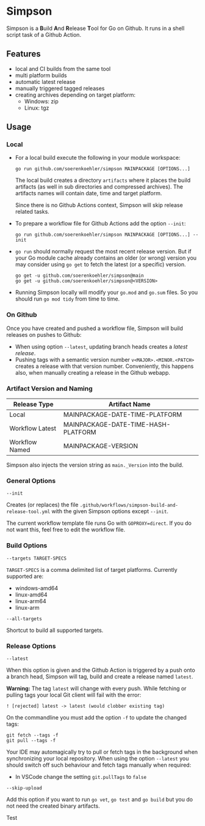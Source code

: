 Simpson
=======

Simpson is a **B**uild **A**nd **R**elease **T**ool for Go on Github. It runs
in a shell script task of a Github Action.

Features
--------

* local and CI builds from the same tool
* multi platform builds
* automatic latest release
* manually triggered tagged releases
* creating archives depending on target platform:
    * Windows: zip
    * Linux: tgz

Usage
-----

### Local ###

* For a local build execute the following in your module workspace:
  ```
  go run github.com/soerenkoehler/simpson MAINPACKAGE [OPTIONS...]
  ```

  The local build creates a directory `artifacts` where it places the build
  artifacts (as well in sub directories and compressed archives). The artifacts names will contain date, time and target platform.

  Since there is no Github Actions context, Simpson will skip release related
  tasks.

* To prepare a workflow file for Github Actions add the option `--init`:
  ```
  go run github.com/soerenkoehler/simpson MAINPACKAGE [OPTIONS...] --init
  ```

* `go run` should normally request the most recent release version. But if your
  Go module cache already contains an older (or wrong) version you may consider
  using `go get` to fetch the latest (or a specific) version.
  ```
  go get -u github.com/soerenkoehler/simpson@main
  go get -u github.com/soerenkoehler/simpson@<VERSION>
  ```

* Running Simpson locally will modify your `go.mod` and `go.sum` files. So you
  should run `go mod tidy` from time to time.

### On Github ###

Once you have created and pushed a workflow file, Simpson will build releases on pushes to Github:

* When using option `--latest`, updating branch heads creates a _latest
  release_.
* Pushing tags with a semantic version number `v<MAJOR>.<MINOR.<PATCH>` creates
  a release with that version number. Conveniently, this happens also, when
  manually creating a release in the Github webapp.

### Artifact Version and Naming ###

Release Type    | Artifact Name
----------------|-------------------------------------
Local           | MAINPACKAGE-DATE-TIME-PLATFORM
Workflow Latest | MAINPACKAGE-DATE-TIME-HASH-PLATFORM
Workflow Named  | MAINPACKAGE-VERSION

Simpson also injects the version string as `main._Version` into the build.

### General Options ###

```
--init
```

Creates (or replaces) the file
`.github/workflows/simpson-build-and-release-tool.yml` with the given Simpson
options except `--init`.

The current workflow template file runs Go with `GOPROXY=direct`. If you do not
want this, feel free to edit the workflow file.

### Build Options ###

```
--targets TARGET-SPECS
```

`TARGET-SPECS` is a comma delimited list of target platforms. Currently
supported are:

* windows-amd64
* linux-amd64
* linux-arm64
* linux-arm

```
--all-targets
```

Shortcut to build all supported targets.

### Release Options ###

```
--latest
```

When this option is given and the Github Action is triggered by a push onto a branch head, Simpson will tag, build and create a release named `latest`.

**Warning:** The tag `latest` will change with every push. While fetching or
pulling tags your local Git client will fail with the error:

```
! [rejected] latest -> latest (would clobber existing tag)
```

On the commandline you must add the option `-f` to update the changed tags:
```
git fetch --tags -f
git pull --tags -f
```

Your IDE may automagically try to pull or fetch tags in the background when
synchronizing your local repository. When using the option `--latest` you should
switch off such behaviour and fetch tags manually when required:

* In VSCode change the setting `git.pullTags` to `false`

```
--skip-upload
```

Add this option if you want to run `go vet`, `go test` and `go build` but you do
not need the created binary artifacts.

Test
